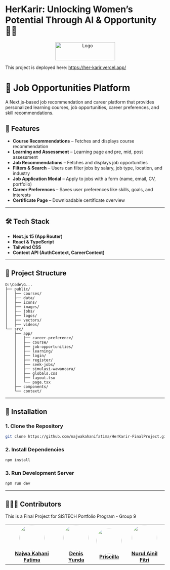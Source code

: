 # HerKarir: Unlocking Women’s Potential Through AI & Opportunity 👧🏻

<p align="center">
  <img width="189" height="57" alt="Logo" src="https://github.com/user-attachments/assets/11d37426-941c-4571-bc31-02f58becaddd" />
</p>

This project is deployed here: https://her-karir.vercel.app/

# 🎯 Job Opportunities Platform  

A Next.js-based job recommendation and career platform that provides personalized learning courses, job opportunities, career preferences, and skill recommendations.  

## 📌 Features  
- **Course Recommendations** – Fetches and displays course recommendation
- **Learning and Assessment** – Learning page and pre, mid, post assessment
- **Job Recommendations** – Fetches and displays job opportunities
- **Filters & Search** – Users can filter jobs by salary, job type, location, and industry  
- **Job Application Modal** – Apply to jobs with a form (name, email, CV, portfolio)  
- **Career Preferences** – Saves user preferences like skills, goals, and interests  
- **Certificate Page** – Downloadable certificate overview  

---

## 🛠️ Tech Stack  
- **Next.js 15 (App Router)**  
- **React & TypeScript**  
- **Tailwind CSS**  
- **Context API (AuthContext, CareerContext)**  

---

## 📂 Project Structure  
```
D:\Code\G...
├── public/
│   ├── courses/
│   ├── data/
│   ├── icons/
│   ├── images/
│   ├── jobs/
│   ├── logos/
│   ├── vectors/
│   ├── videos/
└── src/
    ├── app/
    │   ├── career-preference/
    │   ├── course/
    │   ├── job-opportunities/
    │   ├── learning/
    │   ├── login/
    │   ├── register/
    │   ├── seek-jobs/
    │   ├── simulasi-wawancara/
    │   ├── globals.css
    │   ├── layout.tsx
    │   └── page.tsx
    ├── components/
    └── context/
```


---

## 🚀 Installation  

### 1. Clone the Repository  
```sh
git clone https://github.com/najwakahanifatima/HerKarir-FinalProject.git
```
### 2. Install Dependencies
```sh
npm install
```
### 3. Run Development Server
```sh
npm run dev
```
---

## 👩🏻‍💻 Contributors
This is a Final Project for SISTECH Portfolio Program - Group 9
<table>
  <tr>
    <td align="center">
      <a href="https://github.com/najwakahanifatima">
        <img src="https://avatars.githubusercontent.com/najwakahanifatima" width="80" style="border-radius: 50%;" /><br />
        <span><b>Najwa Kahani Fatima</span>
      </a>
    </td>
    <td align="center">
      <a href="https://github.com/denisyundaa">
        <img src="https://avatars.githubusercontent.com/denisyundaa" width="80" style="border-radius: 50%;" /><br />
        <span><b>Denis Yunda</span>
      </a>
    </td>
    <td align="center">
      <a href="https://github.com/prcillias">
        <img src="https://avatars.githubusercontent.com/prcillias" width="80" style="border-radius: 50%;" /><br />
        <span><b>Priscilla</span>
      </a>
    </td>
    <td align="center">
      <a href="https://github.com/nurulainilf">
        <img src="https://avatars.githubusercontent.com/nurulainilf" width="80" style="border-radius: 50%;" /><br />
        <span><b>Nurul Ainil Fitri</span>
      </a>
    </td>
  </tr>
</table>
